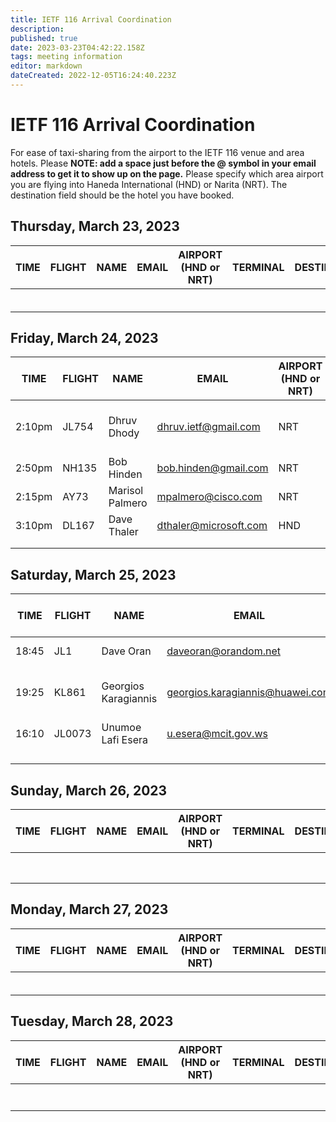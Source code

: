 ```yaml
---
title: IETF 116 Arrival Coordination
description: 
published: true
date: 2023-03-23T04:42:22.158Z
tags: meeting information
editor: markdown
dateCreated: 2022-12-05T16:24:40.223Z
---
```


# IETF 116 Arrival Coordination

For ease of taxi-sharing from the airport to the IETF 116 venue and area hotels. Please **NOTE: add a space just before the @ symbol in your email address to get it to show up on the page.** Please specify which area airport you are flying into Haneda International (HND) or Narita (NRT). The destination field should be the hotel you have booked.

## Thursday, March 23, 2023

| TIME  |  FLIGHT | NAME  | EMAIL  | AIRPORT (HND or NRT)  | TERMINAL  |  DESTINATION |
|---|---|---|---|---|---|---|
|   |   |   |   |   |   |   |
|   |   |   |   |   |   |   |
|   |   |   |   |   |   |   |
|   |   |   |   |   |   |   |
|   |   |   |   |   |   |   |
|   |   |   |   |   |   |   |


## Friday, March 24, 2023

| TIME  |  FLIGHT | NAME  | EMAIL  | AIRPORT (HND or NRT)  | TERMINAL  |  DESTINATION |
|---|---|---|---|---|---|---|
| 2:10pm | JL754 | Dhruv Dhody | dhruv.ietf@gmail.com | NRT | 2 | APA Hotel & Resort Yokohama Bay Tower |
| 2:50pm  | NH135  | Bob Hinden  | bob.hinden@gmail.com  | NRT  | 1  | IC Yokohama Grand  |
| 2:15pm  | AY73 | Marisol Palmero | mpalmero@cisco.com  | NRT  | 2  | IC Yokohama Grand  |
| 3:10pm | DL167 | Dave Thaler | dthaler@microsoft.com | HND | 3  | IC Yokohama Grand |
|   |   |   |   |   |   |   |
|   |   |   |   |   |   |   |


## Saturday, March 25, 2023

| TIME  |  FLIGHT | NAME  | EMAIL  | AIRPORT (HND or NRT)  | TERMINAL  |  DESTINATION |
|---|---|---|---|---|---|---|
|  18:45 | JL1  | Dave Oran  | daveoran@orandom.net  | HND  | 1  | IC Yokohama Grand  |
|  19:25 | KL861 | Georgios Karagiannis   |  georgios.karagiannis@huawei.com |  NRT |  2 | Yokohama Sakuragicho Washington Hotel  |
| 16:10 |   JL0073|   Unumoe Lafi Esera|  u.esera@mcit.gov.ws |HND   | 3  |  IC Yokohama Grand |
|   |   |   |   |   |   |   |
|   |   |   |   |   |   |   |
|   |   |   |   |   |   |   |
|   |   |   |   |   |   |   |

## Sunday, March 26, 2023

| TIME  |  FLIGHT | NAME  | EMAIL  | AIRPORT (HND or NRT)  | TERMINAL  |  DESTINATION |
|---|---|---|---|---|---|---|
|   |   |   |   |   |   |   |
|   |   |   |   |   |   |   |
|   |   |   |   |   |   |   |
|   |   |   |   |   |   |   |
|   |   |   |   |   |   |   |
|   |   |   |   |   |   |   |
|   |   |   |   |   |   |   |
|   |   |   |   |   |   |   |

## Monday, March 27, 2023

| TIME  |  FLIGHT | NAME  | EMAIL  | AIRPORT (HND or NRT)  | TERMINAL  |  DESTINATION |
|---|---|---|---|---|---|---|
|   |   |   |   |   |   |   |
|   |   |   |   |   |   |   |
|   |   |   |   |   |   |   |
|   |   |   |   |   |   |   |
|   |   |   |   |   |   |   |
|   |   |   |   |   |   |   |


## Tuesday, March 28, 2023

| TIME  |  FLIGHT | NAME  | EMAIL  | AIRPORT (HND or NRT)   | TERMINAL  |  DESTINATION |
|---|---|---|---|---|---|---|
|   |   |   |   |   |   |   |
|   |   |   |   |   |   |   |
|   |   |   |   |   |   |   |
|   |   |   |   |   |   |   |
|   |   |   |   |   |   |   |
|   |   |   |   |   |   |   |
|   |   |   |   |   |   |   |